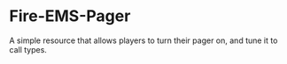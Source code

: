 # Fire-EMS-Pager
A simple resource that allows players to turn their pager on, and tune it to call types.
